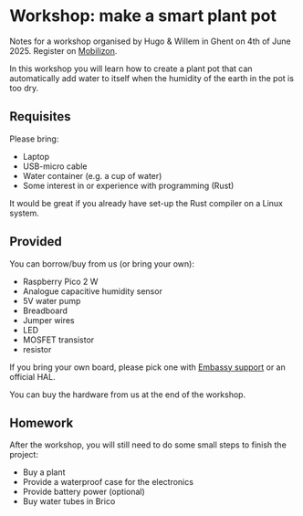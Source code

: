 # Workshop: make a smart plant pot

Notes for a workshop organised by Hugo & Willem in Ghent on 4th of June 2025. Register on [Mobilizon](https://mobilizon.be/events/3babf471-434d-431c-972c-b0bbae57b64c).

In this workshop you will learn how to create a plant pot that can automatically add water to itself when the humidity of the earth in the pot is too dry.

## Requisites

Please bring:

- Laptop
- USB-micro cable
- Water container (e.g. a cup of water)
- Some interest in or experience with programming (Rust)

It would be great if you already have set-up the Rust compiler on a Linux system.

## Provided

You can borrow/buy from us (or bring your own):

- Raspberry Pico 2 W
- Analogue capacitive humidity sensor
- 5V water pump
- Breadboard
- Jumper wires
- LED
- MOSFET transistor
- resistor

If you bring your own board, please pick one with [Embassy support](https://embassy.dev/book/#_getting_a_board_with_examples) or an official HAL.

You can buy the hardware from us at the end of the workshop.

## Homework

After the workshop, you will still need to do some small steps to finish the project:

- Buy a plant
- Provide a waterproof case for the electronics
- Provide battery power (optional)
- Buy water tubes in Brico
